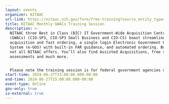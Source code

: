 ```yaml
---
layout: events
organizer: NITAAC
url-link: https://nitaac.nih.gov/form/free-training?source_entity_type=node&source_entity_id=169596#no-back
title: NITAAC Monthly GWACs Training Session
description: >-
  NITAAC three Best in Class (BIC) IT Government-Wide Acquisition Contracts
  (GWACs) (CIO-SP3, CIO-SP3 Small Business and CIO-CS) boast streamlined
  acquisition and fast ordering, a single login Electronic Government Ordering
  System (e-GOS) with built-in FAR guidance, and automated ordering. But that’s
  not all NITAAC offers. You’ll also find Assisted Acquisitions, free scope
  assessments and much more.


  Please note the training session is for federal government agencies only. If you are not a federal government agency and would like to request a training session, please contact NITAAC Support for assistance. All attendees will receive 2 Continuous Learning Points (CLP) for attending this training.
start-time: 2024-06-27T13:00:00.000-00:00
end-time: 2024-06-27T15:00:00.000-00:00
event-type: Online
gov-only: true
is-external: true
---
```

